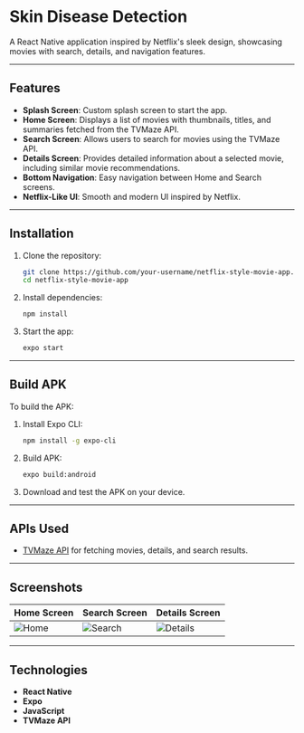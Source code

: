 # Skin Disease Detection

A React Native application inspired by Netflix's sleek design, showcasing movies with search, details, and navigation features.

---

## Features

- **Splash Screen**: Custom splash screen to start the app.
- **Home Screen**: Displays a list of movies with thumbnails, titles, and summaries fetched from the TVMaze API.
- **Search Screen**: Allows users to search for movies using the TVMaze API.
- **Details Screen**: Provides detailed information about a selected movie, including similar movie recommendations.
- **Bottom Navigation**: Easy navigation between Home and Search screens.
- **Netflix-Like UI**: Smooth and modern UI inspired by Netflix.

---

## Installation

1. Clone the repository:
   ```bash
   git clone https://github.com/your-username/netflix-style-movie-app.git
   cd netflix-style-movie-app
   ```

2. Install dependencies:
   ```bash
   npm install
   ```

3. Start the app:
   ```bash
   expo start
   ```

---

## Build APK

To build the APK:
1. Install Expo CLI:
   ```bash
   npm install -g expo-cli
   ```
2. Build APK:
   ```bash
   expo build:android
   ```
3. Download and test the APK on your device.

---

## APIs Used

- [TVMaze API](https://www.tvmaze.com/api) for fetching movies, details, and search results.

---

## Screenshots

| Home Screen | Search Screen | Details Screen |
|-------------|---------------|----------------|
| ![Home](https://github.com/user-attachments/assets/2405d677-8b06-4341-80e4-b7486b6ae292) | ![Search](https://github.com/user-attachments/assets/ba233e8c-a11d-42fc-8738-b26e84917ab1) | ![Details](https://github.com/user-attachments/assets/e4fb5a6e-649f-4ff7-9e14-c8f603e66ffe) |

---

## Technologies

- **React Native**
- **Expo**
- **JavaScript**
- **TVMaze API**


